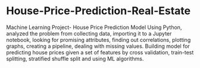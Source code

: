 # House-Price-Prediction-Real-Estate
Machine Learning Project- House Price Prediction Model Using Python, analyzed the problem from collecting data, importing it to a Jupyter notebook, looking for promising attributes, finding out correlations, plotting graphs, creating a pipeline, dealing with missing values. Building model for predicting house prices given a set of features by cross validation, train-test splitting, stratified shuffle split and using ML algorithms.
